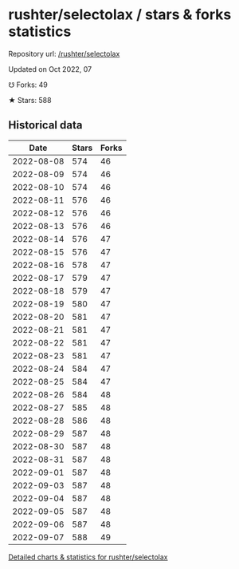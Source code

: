 # rushter/selectolax / stars & forks statistics

Repository url: [/rushter/selectolax](https://github.com/rushter/selectolax)

Updated on Oct 2022, 07

☋ Forks: 49

★ Stars: 588

## Historical data
| Date | Stars | Forks |
|------|-------|-------|
| 2022-08-08 | 574 | 46 | 
| 2022-08-09 | 574 | 46 | 
| 2022-08-10 | 574 | 46 | 
| 2022-08-11 | 576 | 46 | 
| 2022-08-12 | 576 | 46 | 
| 2022-08-13 | 576 | 46 | 
| 2022-08-14 | 576 | 47 | 
| 2022-08-15 | 576 | 47 | 
| 2022-08-16 | 578 | 47 | 
| 2022-08-17 | 579 | 47 | 
| 2022-08-18 | 579 | 47 | 
| 2022-08-19 | 580 | 47 | 
| 2022-08-20 | 581 | 47 | 
| 2022-08-21 | 581 | 47 | 
| 2022-08-22 | 581 | 47 | 
| 2022-08-23 | 581 | 47 | 
| 2022-08-24 | 584 | 47 | 
| 2022-08-25 | 584 | 47 | 
| 2022-08-26 | 584 | 48 | 
| 2022-08-27 | 585 | 48 | 
| 2022-08-28 | 586 | 48 | 
| 2022-08-29 | 587 | 48 | 
| 2022-08-30 | 587 | 48 | 
| 2022-08-31 | 587 | 48 | 
| 2022-09-01 | 587 | 48 | 
| 2022-09-03 | 587 | 48 | 
| 2022-09-04 | 587 | 48 | 
| 2022-09-05 | 587 | 48 | 
| 2022-09-06 | 587 | 48 | 
| 2022-09-07 | 588 | 49 | 


[Detailed charts & statistics for rushter/selectolax](https://reviewgithub.com/rep/rushter/selectolax)
